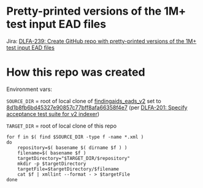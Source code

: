 # Pretty-printed versions of the 1M+ test input EAD files

Jira: [DLFA-239: Create GitHub repo with pretty\-printed versions of the 1M\+ test input EAD files](https://jira.nyu.edu/browse/DLFA-239)

# How this repo was created

Environment vars:

`SOURCE_DIR` = root of local clone of [findingaids\_eads\_v2](https://github.com/NYULibraries/findingaids_eads_v2/) set to [8d1b8fb6bd45327e90857c77bff8afa66358f4e7](https://github.com/NYULibraries/findingaids_eads_v2/tree/8d1b8fb6bd45327e90857c77bff8afa66358f4e7) (per [DLFA-201: Specify acceptance test suite for v2 indexer](https://jira.nyu.edu/browse/DLFA-201))

`TARGET_DIR` = root of local clone of this repo

```shell
for f in $( find $SOURCE_DIR -type f -name *.xml )
do 
    repository=$( basename $( dirname $f ) )
    filename=$( basename $f )
    targetDirectory="$TARGET_DIR/$repository"
    mkdir -p $targetDirectory
    targetFile=$targetDirectory/$filename
    cat $f | xmllint --format - > $targetFile
done
```